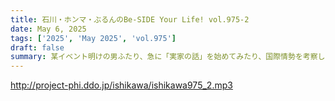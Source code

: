 ```yaml
---
title: 石川・ホンマ・ぶるんのBe-SIDE Your Life! vol.975-2
date: May 6, 2025
tags: ['2025', 'May 2025', 'vol.975']
draft: false
summary: 某イベント明けの男ふたり、急に「実家の話」を始めてみたり、国際情勢を考察したり、話題の矛先がどこかフワフワと煙のよう...ま、これが【中年の通常運転】とも言えましょうや(-.-)y-ﾟﾟﾟ
---
```


http://project-phi.ddo.jp/ishikawa/ishikawa975_2.mp3